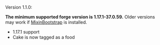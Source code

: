 Version 1.1.0:

**The minimum supported forge version is 1.17.1-37.0.59.** Older versions may work
if [MixinBootstrap](https://www.curseforge.com/minecraft/mc-mods/mixinbootstrap) is installed.

* 1.17.1 support
* Cake is now tagged as a food
